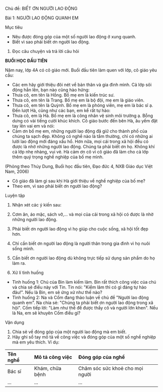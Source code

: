 Chủ đề: BIẾT ƠN NGƯỜI LAO ĐỘNG

Bài 1: NGƯỜI LAO ĐỘNG QUANH EM

Mục tiêu
- Nêu được đóng góp của một số người lao động ở xung quanh.
- Biết vì sao phải biết ơn người lao động.

1. Đọc câu chuyện và trả lời câu hỏi

**BUỔI HỌC ĐẦU TIÊN**

Năm nay, lớp 4A có cô giáo mới. Buổi đầu tiên làm quen với lớp, cô giáo yêu cầu:
- Các em hãy giới thiệu đôi nét về bản thân và gia đình mình.
Cả lớp sôi động hẳn lên, bạn nào cũng hào hứng:
- Thưa cô, em tên là Hồng. Bố mẹ em là kiến trúc sư.
- Thưa cô, em tên là Trang. Bố mẹ em là bộ đội, mẹ em là giáo viên.
- Thưa cô, em tên là Quỳnh. Bố mẹ em là phóng viên, mẹ em là bác sĩ ạ.
Đến lượt Hà, cũng như các bạn, em kể rất tự hào:
- Thưa cô, em là Hà. Bố mẹ em là công nhân vệ sinh môi trường ạ.
Bỗng dưng có vài tiếng cười khúc khích. Cô giáo bước đến bên Hà, âu yếm đặt tay lên vai em và nói:
- Cảm ơn bố mẹ em, những người lao động đã giữ cho thành phố của chúng ta sạch đẹp. Không có nghề nào là tầm thường, chỉ có những ai lười lao động mới đáng xấu hổ. Hơn nữa, mọi cái trong xã hội đều có được là nhờ những người lao động. Chúng ta phải biết ơn họ.
Không khí cả lớp nhẹ nhàng, vui vẻ. Hà cảm ơn cô vì cô giáo đã làm cho cả lớp thêm quý trọng nghề nghiệp của bố mẹ mình.

(Phỏng theo Thúy Dung, Buổi học đầu tiên, Đạo đức 4, NXB Giáo dục Việt Nam, 2006)

- Cô giáo đã làm gì sau khi Hà giới thiệu về nghề nghiệp của bố mẹ?
- Theo em, vì sao phải biết ơn người lao động?

Luyện tập
1. Nhận xét các ý kiến sau:
   
1. Cơm ăn, áo mặc, sách vở,... và mọi của cải trong xã hội có được là nhờ những người lao động.
2. Phải biết ơn người lao động vì họ giúp cho cuộc sống, xã hội tốt đẹp hơn.
3. Chỉ cần biết ơn người lao động là người thân trong gia đình vì họ nuôi sống mình.
4. Cần biết ơn người lao động dù không trực tiếp sử dụng sản phẩm do họ làm ra.

2. Xử lí tình huống
- Tình huống 1: Chú của Bin làm kiểm lâm. Bin rất thích công việc của chú và chia sẻ điều này với Tin. Tin nói: "Kiểm lâm thì có gì đáng tự hào đâu!". Nếu là Bin, em sẽ ứng xử như thế nào?
- Tình huống 2: Na và Cốm đang thảo luận về chủ đề "Người lao động quanh em". Na chia sẻ: "Chúng ta phải biết ơn người lao động trong xã hội". Cốm tiếp lời: "Làm như thế để được thầy cô và người lớn khen". Nếu là Na, em sẽ khuyên Cốm điều gì?

Vận dụng
1. Chia sẻ về đóng góp của một người lao động mà em biết.
2. Hãy ghi sổ tay mô tả về công việc và đóng góp của một số nghề nghiệp mà em yêu thích.
Ví dụ:

| Tên nghề | Mô tả công việc | Đóng góp của nghề |
|:---|:---|:---|
| Bác sĩ | Khám, chữa bệnh | Chăm sóc sức khoẻ cho mọi người |
| ... | ... | ... |
